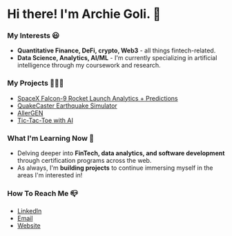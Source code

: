# Hi there! I'm Archie Goli. 👋

### My Interests 😃
- **Quantitative Finance, DeFi, crypto, Web3** - all things fintech-related.
- **Data Science, Analytics, AI/ML** - I'm currently specializing in artificial intelligence through my coursework and research.

### My Projects 👩🏽‍💻
- [SpaceX Falcon-9 Rocket Launch Analytics + Predictions](https://github.com/archishmagoli/Falcon-9LaunchPrediction)
- [QuakeCaster Earthquake Simulator](https://github.com/archishmagoli/QuakeCaster)
- [AllerGEN](https://github.com/archishmagoli/allergen)
- [Tic-Tac-Toe with AI](https://github.com/archishmagoli/TicTacToe_AI)

### What I'm Learning Now 📖
- Delving deeper into **FinTech, data analytics, and software development** through certification programs across the web.
- As always, I'm **building projects** to continue immersing myself in the areas I'm interested in!

### How To Reach Me 📪
- [LinkedIn](https://www.linkedin.com/in/archishma-goli/)
- [Email](mailto:archishma.goli@gmail.com)
- [Website](https://archishmagoli.github.io/portfolio/)
